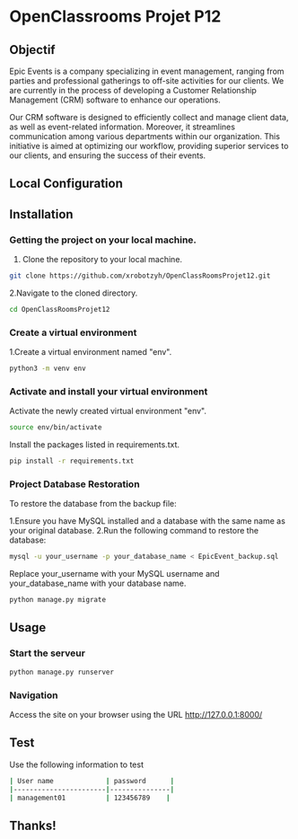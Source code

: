 # OpenClassrooms Projet P12

## Objectif
Epic Events is a company specializing in event management, ranging from parties and professional gatherings to off-site activities for our clients. We are currently in the process of developing a Customer Relationship Management (CRM) software to enhance our operations.

Our CRM software is designed to efficiently collect and manage client data, as well as event-related information. Moreover, it streamlines communication among various departments within our organization. This initiative is aimed at optimizing our workflow, providing superior services to our clients, and ensuring the success of their events.

## Local Configuration
## Installation
### Getting the project on your local machine.
1. Clone the repository to your local machine.
```bash
git clone https://github.com/xrobotzyh/OpenClassRoomsProjet12.git
```
2.Navigate to the cloned directory.
```bash
cd OpenClassRoomsProjet12
```

### Create a virtual environment
1.Create a virtual environment named "env".
```bash
python3 -m venv env
```

### Activate and install your virtual environment
Activate the newly created virtual environment "env".
```bash
source env/bin/activate
```
Install the packages listed in requirements.txt.
```bash
pip install -r requirements.txt
```

### Project Database Restoration

To restore the database from the backup file:

1.Ensure you have MySQL installed and a database with the same name as your original database.
2.Run the following command to restore the database:
```bash
mysql -u your_username -p your_database_name < EpicEvent_backup.sql
```
Replace your_username with your MySQL username and your_database_name with your database name. 
```bash
python manage.py migrate
```

## Usage
### Start the serveur
```bash
python manage.py runserver
```
### Navigation
Access the site on your browser using the URL http://127.0.0.1:8000/

## Test
Use the following information to test
```bash
| User name             | password      |
|-----------------------|---------------|
| management01          | 123456789    | 

```

## Thanks!